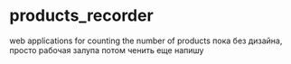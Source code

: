 # products_recorder
 web applications for counting the number of products
 пока без дизайна, просто рабочая залупа потом ченить еще напишу
